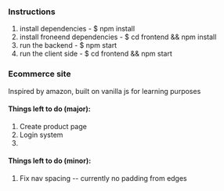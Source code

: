﻿
### Instructions
1. install dependencies - $ npm install
1. install froneend dependencies - $ cd frontend && npm install
1. run the backend - $ npm start
1. run the client side - $ cd frontend && npm start

### Ecommerce site
Inspired by amazon, built on vanilla js for learning purposes


#### Things left to do (major):
1. Create product page
1. Login system
1. 

#### Things left to do (minor):
1. Fix nav spacing -- currently no padding from edges